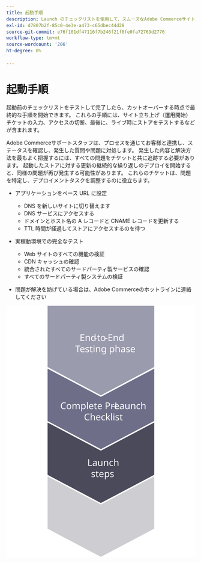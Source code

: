 ```yaml
---
title: 起動手順
description: Launch のチェックリストを使用して、スムーズなAdobe Commerceサイトの実装を確保します。
exl-id: d7807b2f-85c0-4e3e-a473-c65dbec44d28
source-git-commit: e76f101df47116f7b246f21f0fe0fa72769d2776
workflow-type: tm+mt
source-wordcount: '206'
ht-degree: 0%

---
```


# 起動手順

起動前のチェックリストをテストして完了したら、カットオーバーする時点で最終的な手順を開始できます。 これらの手順には、サイト立ち上げ（運用開始）チケットの入力、アクセスの切断、最後に、ライブ時にストアをテストするなどが含まれます。

Adobe Commerceサポートスタッフは、プロセスを通じてお客様と連携し、ステータスを確認し、発生した質問や問題に対処します。 発生した内容と解決方法を最もよく把握するには、すべての問題をチケットと共に追跡する必要があります。 起動したストアに対する更新の継続的な繰り返しのデプロイを開始すると、同様の問題が再び発生する可能性があります。 これらのチケットは、問題を特定し、デプロイメントタスクを調整するのに役立ちます。

- アプリケーションをベース URL に設定
   - DNS を新しいサイトに切り替えます
   - DNS サービスにアクセスする
   - ドメインとホスト名の A レコードと CNAME レコードを更新する
   - TTL 時間が経過してストアにアクセスするのを待つ

- 実稼動環境での完全なテスト
   - Web サイトのすべての機能の検証
   - CDN キャッシュの確認
   - 統合されたすべてのサードパーティ製サービスの確認
   - すべてのサードパーティ製システムの検証

- 問題が解決を妨げている場合は、Adobe Commerceのホットラインに連絡してください

![起動プロセスのフェーズ 3 を示す図](../../assets/playbooks/launch-steps-3.svg)
